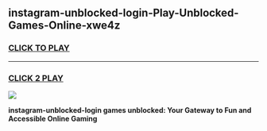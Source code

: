 
## instagram-unblocked-login-Play-Unblocked-Games-Online-xwe4z
<h3>
<a href="https://premium76.site?title=instagram-unblocked-login&ref=25A">CLICK TO PLAY</a></h3>
<hr>

<h3>
<a href="https://premium76.site?title=instagram-unblocked-login&ref=25A">CLICK 2 PLAY</a>
  
</h3>

<a href="https://premium76.site?title=instagram-unblocked-login&ref=25A"><img src="https://clearcache.store/games.png"></a>


**instagram-unblocked-login games unblocked: Your Gateway to Fun and Accessible Online Gaming**
